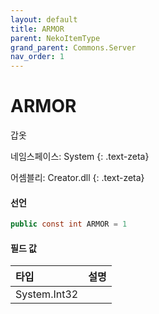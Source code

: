 ```yaml
---
layout: default
title: ARMOR
parent: NekoItemType
grand_parent: Commons.Server
nav_order: 1
---
```


<!-- 아래로 편집 -->

# ARMOR
갑옷

네임스페이스: System
{: .text-zeta}

어셈블리: Creator.dll
{: .text-zeta}

#### 선언

```cs
public const int ARMOR = 1
```

#### 필드 값

|타입|설명|
|:-|:-|
|System.Int32|

<!-- #### 예제

```lua
    예제 코드
``` -->


